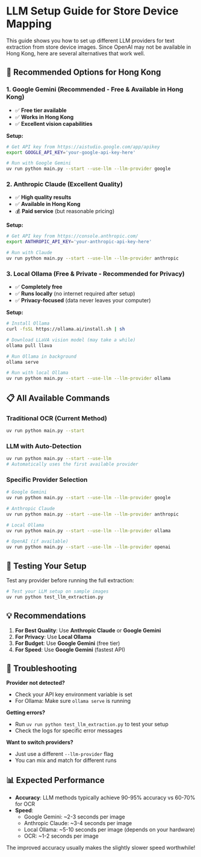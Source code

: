# LLM Setup Guide for Store Device Mapping

This guide shows you how to set up different LLM providers for text extraction from store device images. Since OpenAI may not be available in Hong Kong, here are several alternatives that work well.

## 🌟 Recommended Options for Hong Kong

### 1. **Google Gemini** (Recommended - Free & Available in Hong Kong)
- ✅ **Free tier available**
- ✅ **Works in Hong Kong** 
- ✅ **Excellent vision capabilities**

**Setup:**
```bash
# Get API key from https://aistudio.google.com/app/apikey
export GOOGLE_API_KEY='your-google-api-key-here'

# Run with Google Gemini
uv run python main.py --start --use-llm --llm-provider google
```

### 2. **Anthropic Claude** (Excellent Quality)
- ✅ **High quality results**
- ✅ **Available in Hong Kong**
- 💰 **Paid service** (but reasonable pricing)

**Setup:**
```bash
# Get API key from https://console.anthropic.com/
export ANTHROPIC_API_KEY='your-anthropic-api-key-here'

# Run with Claude
uv run python main.py --start --use-llm --llm-provider anthropic
```

### 3. **Local Ollama** (Free & Private - Recommended for Privacy)
- ✅ **Completely free**
- ✅ **Runs locally** (no internet required after setup)
- ✅ **Privacy-focused** (data never leaves your computer)

**Setup:**
```bash
# Install Ollama
curl -fsSL https://ollama.ai/install.sh | sh

# Download LLaVA vision model (may take a while)
ollama pull llava

# Run Ollama in background
ollama serve

# Run with local Ollama
uv run python main.py --start --use-llm --llm-provider ollama
```

## 📋 All Available Commands

### Traditional OCR (Current Method)
```bash
uv run python main.py --start
```

### LLM with Auto-Detection
```bash
uv run python main.py --start --use-llm
# Automatically uses the first available provider
```

### Specific Provider Selection
```bash
# Google Gemini
uv run python main.py --start --use-llm --llm-provider google

# Anthropic Claude
uv run python main.py --start --use-llm --llm-provider anthropic

# Local Ollama
uv run python main.py --start --use-llm --llm-provider ollama

# OpenAI (if available)
uv run python main.py --start --use-llm --llm-provider openai
```

## 🧪 Testing Your Setup

Test any provider before running the full extraction:

```bash
# Test your LLM setup on sample images
uv run python test_llm_extraction.py
```

## 💡 Recommendations

1. **For Best Quality**: Use **Anthropic Claude** or **Google Gemini**
2. **For Privacy**: Use **Local Ollama** 
3. **For Budget**: Use **Google Gemini** (free tier)
4. **For Speed**: Use **Google Gemini** (fastest API)

## 🔧 Troubleshooting

**Provider not detected?**
- Check your API key environment variable is set
- For Ollama: Make sure `ollama serve` is running

**Getting errors?**
- Run `uv run python test_llm_extraction.py` to test your setup
- Check the logs for specific error messages

**Want to switch providers?**
- Just use a different `--llm-provider` flag
- You can mix and match for different runs

## 📊 Expected Performance

- **Accuracy**: LLM methods typically achieve 90-95% accuracy vs 60-70% for OCR
- **Speed**: 
  - Google Gemini: ~2-3 seconds per image
  - Anthropic Claude: ~3-4 seconds per image  
  - Local Ollama: ~5-10 seconds per image (depends on your hardware)
  - OCR: ~1-2 seconds per image

The improved accuracy usually makes the slightly slower speed worthwhile!